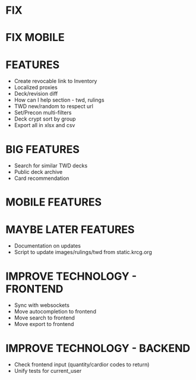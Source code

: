 # FIX

# FIX MOBILE

# FEATURES
* Create revocable link to Inventory
* Localized proxies
* Deck/revision diff
* How can I help section - twd, rulings
* TWD new/random to respect url
* Set/Precon multi-filters
* Deck crypt sort by group
* Export all in xlsx and csv

# BIG FEATURES
* Search for similar TWD decks
* Public deck archive
* Card recommendation

# MOBILE FEATURES

# MAYBE LATER FEATURES
* Documentation on updates
* Script to update images/rulings/twd from static.krcg.org

# IMPROVE TECHNOLOGY - FRONTEND
* Sync with websockets
* Move autocompletion to frontend
* Move search to frontend
* Move export to frontend

# IMPROVE TECHNOLOGY - BACKEND
* Check frontend input (quantity/cardior codes to return)
* Unify tests for current_user

